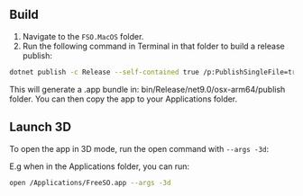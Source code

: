 ## Build

1. Navigate to the `FSO.MacOS` folder.
2. Run the following command in Terminal in that folder to build a release publish:

```bash
dotnet publish -c Release --self-contained true /p:PublishSingleFile=true
```

This will generate a .app bundle in: bin/Release/net9.0/osx-arm64/publish folder.
You can then copy the app to your Applications folder.

## Launch 3D

To open the app in 3D mode, run the open command with `--args -3d`:

E.g when in the Applications folder, you can run:

```bash
open /Applications/FreeSO.app --args -3d
```
